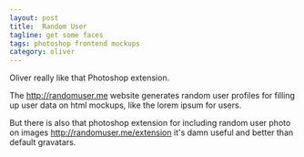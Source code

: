 ```yaml
---
layout: post
title:  Random User
tagline: get some faces
tags: photoshop frontend mockups
category: oliver
---
```

Oliver really like that Photoshop extension.

The <http://randomuser.me> website generates random user profiles for filling up user data on html mockups, like the lorem ipsum for users.

But there is also that photoshop extension for including random user photo on images <http://randomuser.me/extension> it's damn useful and better than default gravatars.
